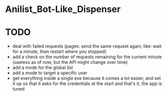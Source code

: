 # Anilist_Bot-Like_Dispenser

# TODO
- deal with failed requests (pages: send the same request again; like: wait for a minute, then restart where you stopped)
- add a check on the number of requests remaining for the current minute (useless as of now, but the API might change over time)
- add a mode for the global list
- add a mode to target a specific user
- get everything inside a single exe because it comes a lot easier, and set it up so that it asks for the credentials at the start and that's it, the app is tuned
